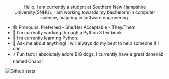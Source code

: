 <p align="center">
Hello, I am currently a student at Southern New Hampshire University(SNHU). I am working towards my bachelor's in computer science, majoring in software engineering.
</p>


- 😄 Pronouns: Preferred - She/Her Acceptable - They/Them
- 🔭 I’m currently working through a Python 3 textbook.
- 🌱 I’m currently learning Python.
- 💬 Ask me about anything! I will always do my best to help someone if I can.
- ⚡ Fun fact: I absolutely adore BIG dogs. I currently have a great dane/lab named Chaos!


![Github stats](https://github-readme-stats.vercel.app/api?username=TabbyCat444&theme=jolly&show_icons=true&count_private=true)
